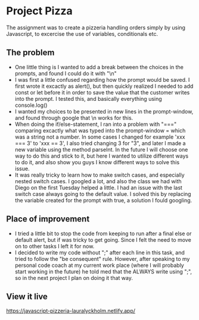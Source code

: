 # Project Pizza

The assignment was to create a pizzeria handling orders simply by using Javascript, to excercise the use of variables, conditionals etc. 

## The problem

- One little thing is I wanted to add a break between the choices in the prompts, and found I could do it with "\n"
- I was first a little confused regarding how the prompt would be saved. I first wrote it excactly as alert(), but then quickly realized I needed to add const or let before it in order to save the value that the customer writes into the prompt. I tested this, and basically everything using console.log()
- I wanted my choices to be presented in new lines in the prompt-window, and found through google that \n works for this.
- When doing the if/else-statement, I ran into a problem with "===" comparing excactly what was typed into the prompt-window = which was a string not a number. In some cases I changed for example 'xxx === 3' to 'xxx == 3', I also tried changing 3 for "3", and later I made a new variable using the method parseInt. In the future I will choose one way to do this and stick to it, but here I wanted to utilize different ways to do it, and also show you guys I know different ways to solve this issue.
- It was really tricky to learn how to make switch cases, and especially nested switch cases. I googled a lot, and also the class we had with Diego on the first Tuesday helped a little. I had an issue with the last switch case always going to the default value. I solved this by replacing the variable created for the prompt with true, a solution I fould googling.

## Place of improvement

- I tried a little bit to stop the code from keeping to run after a final else or default alert, but if was tricky to get going. Since I felt the need to move on to other tasks I left it for now. 
- I decided to write my code without ";" after each line in this task, and tried to follow the "be consequent" rule. However, after speaking to my personal code coach at my current work place (where I will probably start working in the future) he told med that the ALWAYS write using ";", so in the next project I plan on doing it that way. 

## View it live

https://javascript-pizzeria-lauralyckholm.netlify.app/
